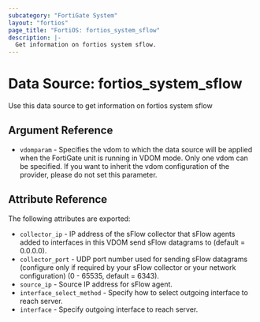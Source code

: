 ```yaml
---
subcategory: "FortiGate System"
layout: "fortios"
page_title: "FortiOS: fortios_system_sflow"
description: |-
  Get information on fortios system sflow.
---
```


# Data Source: fortios_system_sflow
Use this data source to get information on fortios system sflow

## Argument Reference


* `vdomparam` - Specifies the vdom to which the data source will be applied when the FortiGate unit is running in VDOM mode. Only one vdom can be specified. If you want to inherit the vdom configuration of the provider, please do not set this parameter.


## Attribute Reference

The following attributes are exported:

* `collector_ip` - IP address of the sFlow collector that sFlow agents added to interfaces in this VDOM send sFlow datagrams to (default = 0.0.0.0).
* `collector_port` - UDP port number used for sending sFlow datagrams (configure only if required by your sFlow collector or your network configuration) (0 - 65535, default = 6343).
* `source_ip` - Source IP address for sFlow agent.
* `interface_select_method` - Specify how to select outgoing interface to reach server.
* `interface` - Specify outgoing interface to reach server.

